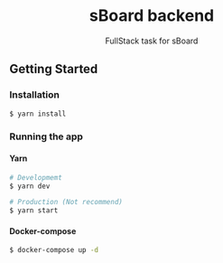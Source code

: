 <h1 align="center">
	sBoard backend
</h1>

<p align="center">FullStack task for sBoard</p>

## Getting Started

### Installation

```bash
$ yarn install
```

### Running the app

#### Yarn

```bash
# Developmemt
$ yarn dev

# Production (Not recommend)
$ yarn start
```

#### Docker-compose

```bash
$ docker-compose up -d
```